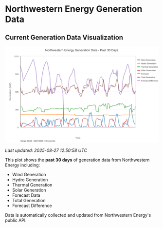 # Northwestern Energy Generation Data

## Current Generation Data Visualization

![Northwestern Energy Generation Data](images/nwe_generation_plot.svg)

*Last updated: 2025-08-27 12:50:58 UTC*

This plot shows the **past 30 days** of generation data from Northwestern Energy including:
- Wind Generation
- Hydro Generation  
- Thermal Generation
- Solar Generation
- Forecast Data
- Total Generation
- Forecast Difference

Data is automatically collected and updated from Northwestern Energy's public API.

